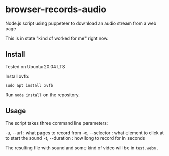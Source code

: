 # browser-records-audio
Node.js script using puppeteer to download an audio stream from a web page

This is in state "kind of worked for me" right now.

## Install

Tested on Ubuntu 20.04 LTS

Install xvfb:

    sudo apt install xvfb
    
Run ```node install``` on the repository.

## Usage

The script takes three command line parameters:

 -u, --url : what pages to record from
 -c, --selector : what element to click at to start the sound
 -t, --duration : how long to record for in seconds

The resulting file with sound and some kind of video will be in ```test.webm``` .
